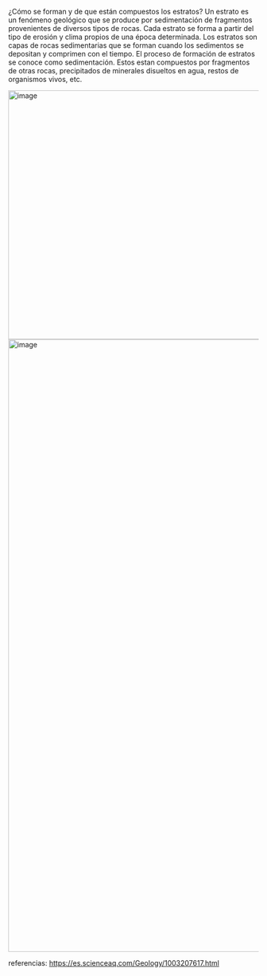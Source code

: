 ¿Cómo se forman y de que están compuestos los estratos?
Un estrato es un fenómeno geológico que se produce por sedimentación de fragmentos provenientes de diversos tipos de rocas. Cada estrato se forma a partir del tipo de erosión y clima propios de una época determinada. 
Los estratos son capas de rocas sedimentarias que se forman cuando los sedimentos se depositan y comprimen con el tiempo. El proceso de formación de estratos se conoce como sedimentación.
Estos estan compuestos por fragmentos de otras rocas, precipitados de minerales disueltos en agua, restos de organismos vivos, etc.

<img width="800" height="500" alt="image" src="https://github.com/user-attachments/assets/f62131bd-0c82-4d84-82f7-23aaaf3e0f4c" />
<img width="1640" height="1230" alt="image" src="https://github.com/user-attachments/assets/72954453-9b11-49d0-bec9-b61c1a8d2b3a" />

referencias: https://es.scienceaq.com/Geology/1003207617.html
